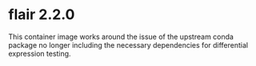 # flair 2.2.0

This container image works around the issue of the upstream conda package no
longer including the necessary dependencies for differential expression
testing.
